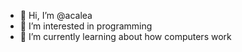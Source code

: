 - 👋 Hi, I’m @acalea
- 👀 I’m interested in programming
- 🌱 I’m currently learning about how computers work
